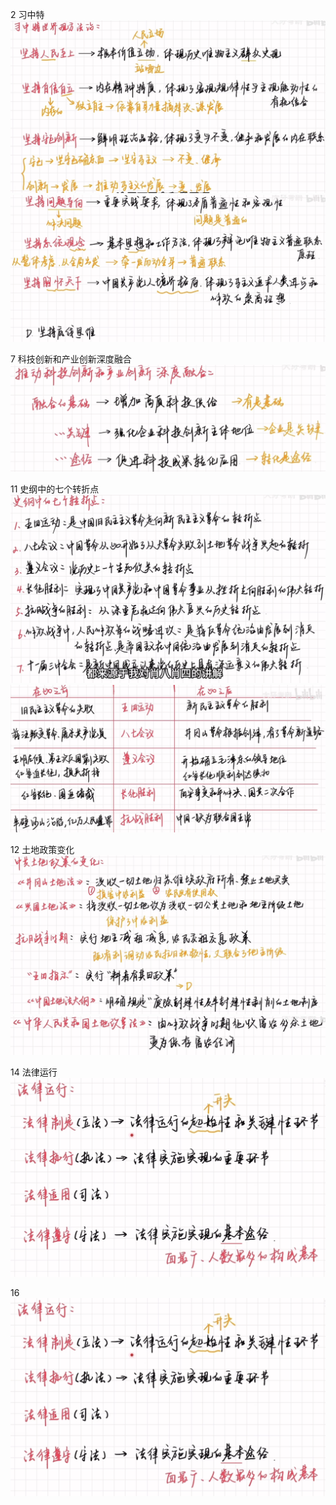2 习中特
![alt text](image.png)
![alt text](image-1.png)

7 科技创新和产业创新深度融合
![alt text](image-2.png)

11 史纲中的七个转折点
![alt text](image-3.png)
![alt text](image-4.png)

12 土地政策变化
![alt text](image-5.png)
![alt text](image-6.png)

14 法律运行
![alt text](image-7.png)

16
![alt text](image-8.png)

